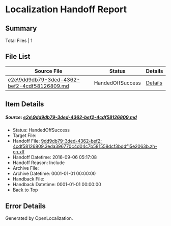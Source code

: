 # <a name='report-top'></a> Localization Handoff Report

## Summary
 Total Files | 1

## File List
 Source File | Status | Details 
 ----------- | ------ | ------- 
 [e2e\9dd9db79-3ded-4362-bef2-4cdf58126809.md](https://github.com/OpenLocalizationTestOrg/ol-test0/blob/32cda7ee299b392b192ca51ba7a0166ff699a96d/e2e/9dd9db79-3ded-4362-bef2-4cdf58126809.md) | HandedOffSuccess | [Details](#6fb2e26745b7480c445bf00b7c01d1dc5c4c7b261)

## Item Details
##### <a name='6fb2e26745b7480c445bf00b7c01d1dc5c4c7b261'></a> Source: [e2e\9dd9db79-3ded-4362-bef2-4cdf58126809.md](https://github.com/OpenLocalizationTestOrg/ol-test0/blob/32cda7ee299b392b192ca51ba7a0166ff699a96d/e2e/9dd9db79-3ded-4362-bef2-4cdf58126809.md)
* Status: HandedOffSuccess
* Target File: 
* Handoff File: [9dd9db79-3ded-4362-bef2-4cdf58126809.3eda396770c4d04c7b581558dcf3bddf15e2063b.zh-cn.xlf](https://github.com/OpenLocalizationTestOrg/ol-test0-handoff/blob/8dce24c4d96ecd5acc3ead897577286b73d564a9/ol-handoff/OpenLocalizationTestOrg/ol-test0-zhcn/ci/ht/9dd9db79-3ded-4362-bef2-4cdf58126809.3eda396770c4d04c7b581558dcf3bddf15e2063b.zh-cn.xlf)
* Handoff Datetime: 2016-09-06 05:17:08
* Handoff Reason: Include
* Archive File: 
* Archive Datetime: 0001-01-01 00:00:00
* Handback File: 
* Handback Datetime: 0001-01-01 00:00:00
* [Back to Top](#report-top)


## Error Details

Generated by OpenLocalization.
